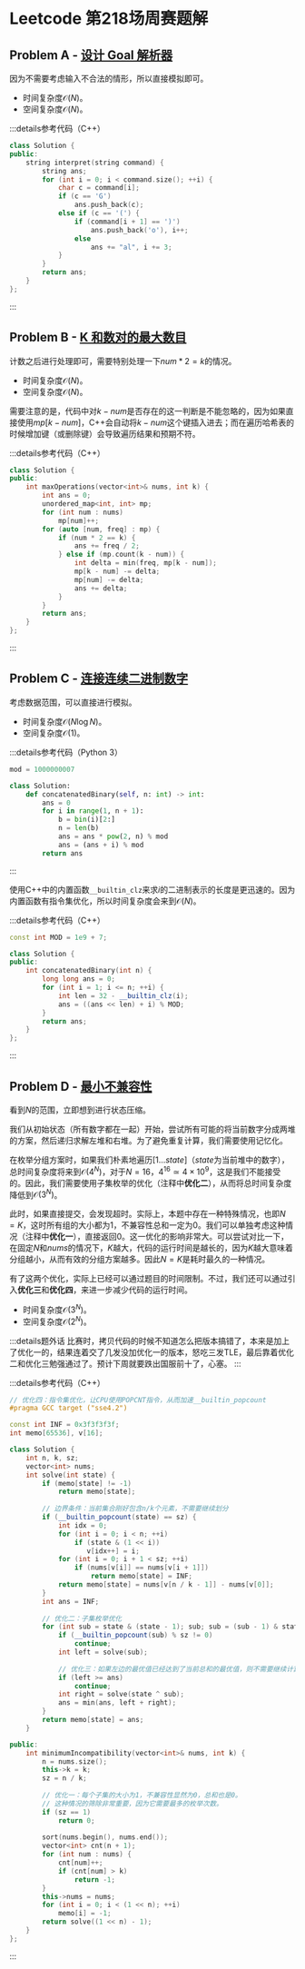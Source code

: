 # Leetcode 第218场周赛题解

## Problem A - [设计 Goal 解析器](https://leetcode.cn/problems/goal-parser-interpretation/)

因为不需要考虑输入不合法的情形，所以直接模拟即可。

- 时间复杂度$\mathcal{O}(N)$。
- 空间复杂度$\mathcal{O}(N)$。

:::details参考代码（C++）

```cpp
class Solution {
public:
    string interpret(string command) {
        string ans;
        for (int i = 0; i < command.size(); ++i) {
            char c = command[i];
            if (c == 'G')
                ans.push_back(c);
            else if (c == '(') {
                if (command[i + 1] == ')')
                    ans.push_back('o'), i++;
                else
                    ans += "al", i += 3;
            }
        }
        return ans;
    }
};
```

:::

## Problem B - [K 和数对的最大数目](https://leetcode.cn/problems/max-number-of-k-sum-pairs/)

计数之后进行处理即可，需要特别处理一下$num*2=k$的情况。

- 时间复杂度$\mathcal{O}(N)$。
- 空间复杂度$\mathcal{O}(N)$。

需要注意的是，代码中对$k-num$是否存在的这一判断是不能忽略的，因为如果直接使用$mp[k-num]$，C++会自动将$k-num$这个键插入进去；而在遍历哈希表的时候增加键（或删除键）会导致遍历结果和预期不符。

:::details参考代码（C++）
```cpp
class Solution {
public:
    int maxOperations(vector<int>& nums, int k) {
        int ans = 0;
        unordered_map<int, int> mp;
        for (int num : nums)
            mp[num]++;
        for (auto [num, freq] : mp) {
            if (num * 2 == k) {
                ans += freq / 2;
            } else if (mp.count(k - num)) {
                int delta = min(freq, mp[k - num]);
                mp[k - num] -= delta;
                mp[num] -= delta;
                ans += delta;
            }
        }
        return ans;
    }
};
```
:::

## Problem C - [连接连续二进制数字](https://leetcode.cn/problems/concatenation-of-consecutive-binary-numbers/)

考虑数据范围，可以直接进行模拟。

- 时间复杂度$\mathcal{O}(N\log N)$。
- 空间复杂度$\mathcal{O}(1)$。

:::details参考代码（Python 3）

```python
mod = 1000000007

class Solution:
    def concatenatedBinary(self, n: int) -> int:
        ans = 0
        for i in range(1, n + 1):
            b = bin(i)[2:]
            n = len(b)
            ans = ans * pow(2, n) % mod
            ans = (ans + i) % mod
        return ans
```

:::

使用C++中的内置函数`__builtin_clz`来求$i$的二进制表示的长度是更迅速的。因为内置函数有指令集优化，所以时间复杂度会来到$\mathcal{O}(N)$。

:::details参考代码（C++）
```cpp
const int MOD = 1e9 + 7;

class Solution {
public:
    int concatenatedBinary(int n) {
        long long ans = 0;
        for (int i = 1; i <= n; ++i) {
            int len = 32 - __builtin_clz(i);
            ans = ((ans << len) + i) % MOD;
        }
        return ans;
    }
};
```
:::

## Problem D - [最小不兼容性](https://leetcode.cn/problems/minimum-incompatibility/)

看到$N$的范围，立即想到进行状态压缩。

我们从初始状态（所有数字都在一起）开始，尝试所有可能的将当前数字分成两堆的方案，然后递归求解左堆和右堆。为了避免重复计算，我们需要使用记忆化。

在枚举分组方案时，如果我们朴素地遍历$[1\dots state]$（$state$为当前堆中的数字），总时间复杂度将来到$\mathcal{O}(4^N)$，对于$N=16$，$4^{16}\simeq4\times10^9$，这是我们不能接受的。因此，我们需要使用子集枚举的优化（注释中**优化二**），从而将总时间复杂度降低到$\mathcal{O}(3^N)$。

此时，如果直接提交，会发现超时。实际上，本题中存在一种特殊情况，也即$N=K$，这时所有组的大小都为$1$，不兼容性总和一定为$0$。我们可以单独考虑这种情况（注释中**优化一**），直接返回$0$。这一优化的影响非常大。可以尝试对比一下，在固定$N$和$nums$的情况下，$K$越大，代码的运行时间是越长的，因为$K$越大意味着分组越小，从而有效的分组方案越多。因此$N=K$是耗时最久的一种情况。

有了这两个优化，实际上已经可以通过题目的时间限制。不过，我们还可以通过引入**优化三**和**优化四**，来进一步减少代码的运行时间。

- 时间复杂度$\mathcal{O}(3^N)$。
- 空间复杂度$\mathcal{O}(2^N)$。

:::details题外话
比赛时，拷贝代码的时候不知道怎么把版本搞错了，本来是加上了优化一的，结果连着交了几发没加优化一的版本，怒吃三发TLE，最后靠着优化二和优化三勉强通过了。预计下周就要跌出国服前十了，心塞。
:::

:::details参考代码（C++）

```cpp
// 优化四：指令集优化，让CPU使用POPCNT指令，从而加速__builtin_popcount
#pragma GCC target ("sse4.2")

const int INF = 0x3f3f3f3f;
int memo[65536], v[16];

class Solution {
    int n, k, sz;
    vector<int> nums;
    int solve(int state) {
        if (memo[state] != -1)
            return memo[state];
        
        // 边界条件：当前集合刚好包含n/k个元素，不需要继续划分
        if (__builtin_popcount(state) == sz) {
            int idx = 0;
            for (int i = 0; i < n; ++i)
                if (state & (1 << i))
                   v[idx++] = i;
            for (int i = 0; i + 1 < sz; ++i)
                if (nums[v[i]] == nums[v[i + 1]])
                    return memo[state] = INF;
            return memo[state] = nums[v[n / k - 1]] - nums[v[0]];
        }
        int ans = INF;
        
        // 优化二：子集枚举优化
        for (int sub = state & (state - 1); sub; sub = (sub - 1) & state) {
            if (__builtin_popcount(sub) % sz != 0)
                continue;
            int left = solve(sub);
            
            // 优化三：如果左边的最优值已经达到了当前总和的最优值，则不需要继续计算右边。
            if (left >= ans)
                continue;
            int right = solve(state ^ sub);
            ans = min(ans, left + right);
        }
        return memo[state] = ans;
    }

public:
    int minimumIncompatibility(vector<int>& nums, int k) {
        n = nums.size();
        this->k = k;
        sz = n / k;
        
        // 优化一：每个子集的大小为1，不兼容性显然为0，总和也是0。
        // 这种情况的筛除非常重要，因为它需要最多的枚举次数。
        if (sz == 1)
            return 0;
        
        sort(nums.begin(), nums.end());
        vector<int> cnt(n + 1);
        for (int num : nums) {
            cnt[num]++;
            if (cnt[num] > k)
                return -1;
        }
        this->nums = nums;
        for (int i = 0; i < (1 << n); ++i)
            memo[i] = -1;
        return solve((1 << n) - 1);
    }
};
```

:::
